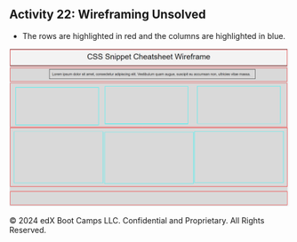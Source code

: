 ## Activity 22: Wireframing Unsolved

* The rows are highlighted in red and the columns are highlighted in blue.

![Example of an unfinished wireframe with its row and columns highlighted](assets/Images/02-unfinished-wireframe.png)

© 2024 edX Boot Camps LLC. Confidential and Proprietary. All Rights Reserved.